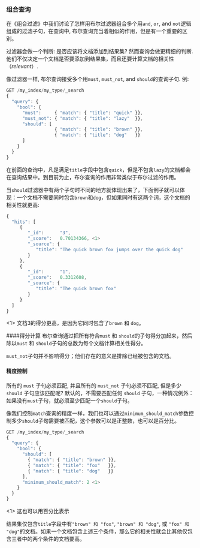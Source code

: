 <!-- 秀川 -->
### 组合查询

在《组合过滤》中我们讨论了怎样用布尔过滤器组合多个用`and`, `or`, and `not`逻辑组成的过滤子句，在查询中, 布尔查询充当着相似的作用，但是有一个重要的区别。

过滤器会做一个判断: 是否应该将文档添加到结果集? 然而查询会做更精细的判断. 他们不仅决定一个文档是否要添加到结果集，而且还要计算文档的相关性（_relevant_）.

像过滤器一样, 布尔查询接受多个用`must`, `must_not`, and `should`的查询子句.  例:


```Javascript
GET /my_index/my_type/_search
{
  "query": {
    "bool": {
      "must":     { "match": { "title": "quick" }},
      "must_not": { "match": { "title": "lazy"  }},
      "should": [
                  { "match": { "title": "brown" }},
                  { "match": { "title": "dog"   }}
      ]
    }
  }
}
```

在前面的查询中，凡是满足`title`字段中包含`quick`，但是不包含`lazy`的文档都会在查询结果中。到目前为止，布尔查询的作用非常类似于布尔过滤的作用。

当`should`过滤器中有两个子句时不同的地方就体现出来了，下面例子就可以体现：一个文档不需要同时包含`brown`和`dog`，但如果同时有这两个词，这个文档的相关性就更高:

```Javascript
{
  "hits": [
     {
        "_id":      "3",
        "_score":   0.70134366, <1>
        "_source": {
           "title": "The quick brown fox jumps over the quick dog"
        }
     },
     {
        "_id":      "1",
        "_score":   0.3312608,
        "_source": {
           "title": "The quick brown fox"
        }
     }
  ]
}
```

<1> 文档3的得分更高，是因为它同时包含了`brown` 和 `dog`。

####得分计算
布尔查询通过把所有符合`must` 和 `should`的子句得分加起来，然后除以`must` 和 `should`子句的总数为每个文档计算相关性得分。

`must_not`子句并不影响得分；他们存在的意义是排除已经被包含的文档。


#### 精度控制

所有的 `must` 子句必须匹配, 并且所有的 `must_not` 子句必须不匹配, 但是多少 `should` 子句应该匹配呢? 默认的，不需要匹配任何 `should` 子句，一种情况例外：如果没有`must`子句，就必须至少匹配一个`should`子句。

像我们控制`match`查询的精度一样，我们也可以通过`minimum_should_match`参数控制多少`should`子句需要被匹配，这个参数可以是正整数，也可以是百分比。

```Javascript
GET /my_index/my_type/_search
{
  "query": {
    "bool": {
      "should": [
        { "match": { "title": "brown" }},
        { "match": { "title": "fox"   }},
        { "match": { "title": "dog"   }}
      ],
      "minimum_should_match": 2 <1>
    }
  }
}
```

<1> 这也可以用百分比表示

结果集仅包含`title`字段中有`"brown"
和 "fox"`, `"brown" 和 "dog"`, 或 `"fox" 和 "dog"`的文档。如果一个文档包含上述三个条件，那么它的相关性就会比其他仅包含三者中的两个条件的文档要高。

<!--
[[bool-query]]
=== Combining Queries

In <<combining-filters>> we discussed how to((("full text search", "combining queries"))), use the `bool` filter to combine
multiple filter clauses with `and`, `or`, and `not` logic.  In query land, the
`bool` query does a similar job but with one important difference.

Filters make a binary decision: should this document be included in the
results list or not? Queries, however, are more subtle. They decide not only
whether to include a document, but also how _relevant_ that document is.

Like the filter equivalent, the `bool` query accepts((("bool query"))) multiple query clauses
under the `must`, `must_not`, and `should` parameters.  For instance:

[source,js]
--------------------------------------------------
GET /my_index/my_type/_search
{
  "query": {
    "bool": {
      "must":     { "match": { "title": "quick" }},
      "must_not": { "match": { "title": "lazy"  }},
      "should": [
                  { "match": { "title": "brown" }},
                  { "match": { "title": "dog"   }}
      ]
    }
  }
}
--------------------------------------------------
// SENSE: 100_Full_Text_Search/15_Bool_query.json

The results from the preceding query include any document whose `title` field
contains the term `quick`, except for those that also contain `lazy`. So
far, this is pretty similar to how the `bool` filter works.

The difference comes in with the two `should` clauses, which say that: a document
is _not required_ to contain ((("should clause", "in bool queries")))either `brown` or `dog`, but if it does, then
it should be considered _more relevant_:

[source,js]
--------------------------------------------------
{
  "hits": [
     {
        "_id":      "3",
        "_score":   0.70134366, <1>
        "_source": {
           "title": "The quick brown fox jumps over the quick dog"
        }
     },
     {
        "_id":      "1",
        "_score":   0.3312608,
        "_source": {
           "title": "The quick brown fox"
        }
     }
  ]
}
--------------------------------------------------

<1> Document 3 scores higher because it contains both `brown` and `dog`.

==== Score Calculation

The `bool` query calculates((("relevance scores", "calculation in bool queries")))((("bool query", "score calculation"))) the relevance `_score` for each document by adding
together the `_score` from all of the matching `must` and `should` clauses,
and then dividing by the total number of `must` and `should` clauses.

The `must_not` clauses do not affect ((("must_not clause", "in bool queries")))the score; their only purpose is to
exclude documents that might otherwise have been included.

==== Controlling Precision

All the `must` clauses must match, and all the `must_not` clauses must not
match, but how many `should` clauses((("bool query", "controlling precision")))((("full text search", "combining queries", "controlling precision")))((("precision", "controlling for bool query"))) should match? By default, none of the `should` clauses are required to match, with one
exception: if there are no `must` clauses, then at least one `should` clause
must match.

Just as we can control the <<match-precision,precision of the `match` query>>,
we can control how many `should` clauses need to match by using the
`minimum_should_match` parameter,((("minimum_should_match parameter", "in bool queries"))) either as an absolute number or as a
percentage:

[source,js]
--------------------------------------------------
GET /my_index/my_type/_search
{
  "query": {
    "bool": {
      "should": [
        { "match": { "title": "brown" }},
        { "match": { "title": "fox"   }},
        { "match": { "title": "dog"   }}
      ],
      "minimum_should_match": 2 <1>
    }
  }
}
--------------------------------------------------
// SENSE: 100_Full_Text_Search/15_Bool_query.json

<1> This could also be expressed as a percentage.

The results would include only documents whose `title` field contains `"brown"
AND "fox"`, `"brown" AND "dog"`, or `"fox" AND "dog"`. If a document contains
all three, it would be considered more relevant than those that contain
just two of the three.
-->
